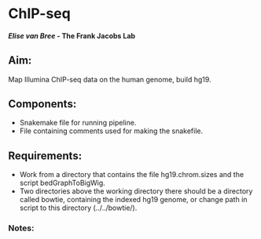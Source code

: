 # ChIP-seq
#### *Elise van Bree* - **The Frank Jacobs Lab**

## Aim:
Map Illumina ChIP-seq data on the human genome, build hg19.

## Components:
- Snakemake file for running pipeline.
- File containing comments used for making the snakefile.

## Requirements:
- Work from a directory that contains the file hg19.chrom.sizes and the script bedGraphToBigWig.
- Two directories above the working directory there should be a directory called bowtie, containing the indexed hg19 genome, or change path in script to this directory (../../bowtie/).

### Notes:

